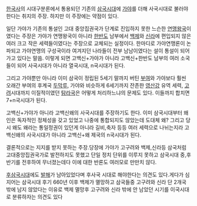 [한국사](%ED%95%9C%EA%B5%AD%EC%82%AC.md)의 시대구분론에서 통용되던 기존의
[삼국시대](%EC%82%BC%EA%B5%AD%EC%8B%9C%EB%8C%80.md)에
[가야](%EA%B0%80%EC%95%BC.md)를 더해 사국시대로 불러야 한다는 취지의 주장. 하지만 이 주장에는 약점이 있다.

일단 가야가 기존의 통설인 고대 중앙집권국가 단계로 진입하지 못한 느슨한
[연맹](%EC%97%B0%EB%A7%B9.md)[왕국](%EC%99%95%EA%B5%AD.md)이였다는 주장은 가야가 연맹왕국이
아니라 [한반도](%ED%95%9C%EB%B0%98%EB%8F%84.md) 남부에서
[백제](%EB%B0%B1%EC%A0%9C.md)와 [신라](%EC%8B%A0%EB%9D%BC.md)에 편입되지 않은 여러 크고
작은 세력들이였다는 주장으로 교체되는 실정이다. 한마디로 가야연맹론이 논파되고 가야연맹의 구성국이라 여겨지던 나라들이 전부 남남이였다는 설이
통설이 되어가고 있다는 말씀. 이렇게 되면 고백신+가야가 아니라 고백신+한반도 남부의 여러 소국들이 되어 사국시대가 아니라 열국시대,
n국시대가 된다.

그리고 가야뿐만 아니라 이미 삼국이 정립된 5세기 말까지 버틴 [부여](%EB%B6%80%EC%97%AC.md)와 가야보다 훨씬 오래간
부여의 후계국 [두막루](%EB%91%90%EB%A7%89%EB%A3%A8.md), 가야와 비슷하게 6세기까지 잔존한
[영산강](%EC%98%81%EC%82%B0%EA%B0%95.md) 유역 세력,
[고려](%EA%B3%A0%EB%A0%A4.md)시대까지 이질적이였던 [탐라국](%ED%83%90%EB%9D%BC#s-1.md)은
어떻게 처리하느냐의 문제도 있다. 이들까지 합치면 7+n국시대가 된다.

고백신+가야가 아니라 고백신왜의 사국시대를 주장하기도 한다. 이미 삼국시대부터 왜인은 독자적인 정체성을 갖고 있었고 나중에 통합되지도
않았는데 도대체 왜? 그리고 당시 왜도 왜라는 통일정권이 있던게 아니라 길비,축자 등등 여러 세력으로 나뉘는지라 고백신왜의 사국시대가 아니라
고백신+왜 제국의 n국시대가 된다.

결론적으로는 지지를 받지 못하는 주장.당장에 가야가 고구려와 백제,신라등 삼국처럼 고대중앙집권국가로 발전하지도 못했고 단일 정치 단위를
이루지 못하고 삼국시대 중,후반기를 전후하여 무너졌는데다 이에 대한 반론도 여러모로 만만치 않다.

[후삼국시대](%ED%9B%84%EC%82%BC%EA%B5%AD%EC%8B%9C%EB%8C%80.md)에도
[발해](%EB%B0%9C%ED%95%B4.md)가 남아있었다며 후사국 시대로 해야한다는 의견도 있다.게다가 심지어는 삼국시대 후기
660년 이후 백제가 멸망하고 삼국들중 고구려와 신라 단 2개국 밖에 남지 않았다는 이유로 백제 멸망후 고구려와 신라 밖에 안 남았던 시기를
이국시대로 분류하자는 의견도 있다

